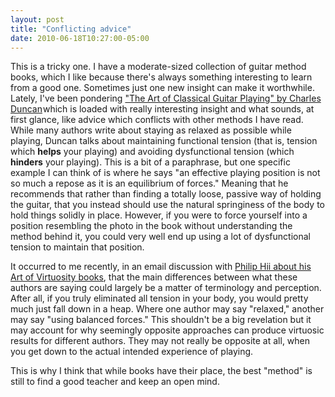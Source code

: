 ```yaml
---
layout: post
title: "Conflicting advice"
date: 2010-06-18T10:27:00-05:00
---
```


This is a tricky one. I have a moderate-sized collection of guitar method books, which I like because there's always something interesting to learn from a good one. Sometimes just one new insight can make it worthwhile. 
Lately, I've been pondering <a href="http://www.amazon.com/Art-Classical-Guitar-Playing/dp/0874870798?ie=UTF8&amp;tag=willisguitabl-20&amp;link_code=btl&amp;camp=213689&amp;creative=392969" target="_blank">"The Art of Classical Guitar Playing" by Charles Duncan</a><img alt="" border="0" height="1" src="http://www.assoc-amazon.com/e/ir?t=willisguitabl-20&amp;l=btl&amp;camp=213689&amp;creative=392969&amp;o=1&amp;a=0874870798" style="border: medium none ! important; margin: 0px ! important; padding: 0px ! important;" width="1" />which is loaded with really interesting insight and what sounds, at first glance, like advice which conflicts with other methods I have read. While many authors write about staying as relaxed as possible while playing, Duncan talks about maintaining functional tension (that is, tension which **helps**  your playing) and avoiding dysfunctional tension (which **hinders** your playing).
This is a bit of a paraphrase, but one specific example I can think of is where he says "an effective playing position is not so much a repose as it is an equilibrium of forces." Meaning that he recommends that rather than finding a totally loose, passive way of holding the guitar, that you instead should use the natural springiness of the body to hold things solidly in place. However, if you were to force yourself into a position resembling the photo in the book without understanding the method behind it, you could very well end up using a lot of dysfunctional tension to maintain that position.

It occurred to me recently, in an email discussion with <a href="http://philiphii.com/">Philip Hii about his Art of Virtuosity books</a>, that the main differences between what these authors are saying could largely be a matter of terminology and perception. After all, if you truly eliminated all tension in your body, you would pretty much just fall down in a heap. Where one author may say "relaxed," another may say "using balanced forces." This shouldn't be a big revelation but it may account for why seemingly opposite approaches can produce virtuosic results for different authors. They may not really be opposite at all, when you get down to the actual intended experience of playing.

This is why I think that while books have their place, the best "method" is still to find a good teacher and keep an open mind.

